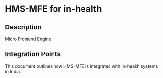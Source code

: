 # HMS-MFE for in-health

## Description

Micro Frontend Engine

## Integration Points

This document outlines how HMS-MFE is integrated with in-health systems in India.
